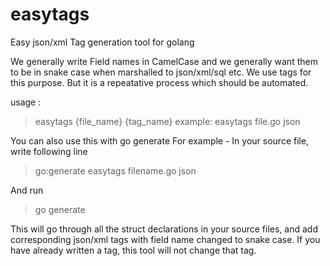 # easytags
Easy json/xml Tag generation tool for golang

We generally write Field names in CamelCase and we generally want them to be in snake case when marshalled to json/xml/sql etc. We use tags for this purpose. But it is a repeatative process which should be automated. 

usage :

> easytags {file_name} {tag_name} 
>example: easytags file.go json

You can also use this with go generate 
For example - In your source file, write following line 

>go:generate easytags filename.go json

And run
>go generate

This will go through all the struct declarations in your source files, and add corresponding json/xml tags with field name changed to snake case. If you have already written a tag, this tool will not change that tag.
